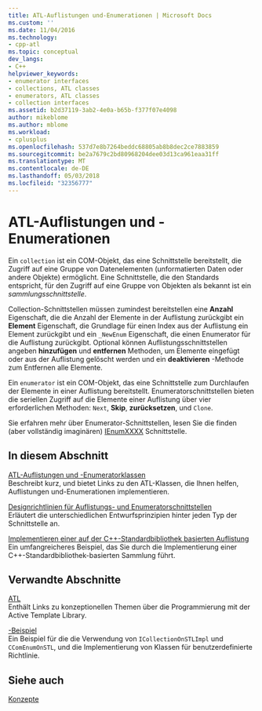 ```yaml
---
title: ATL-Auflistungen und-Enumerationen | Microsoft Docs
ms.custom: ''
ms.date: 11/04/2016
ms.technology:
- cpp-atl
ms.topic: conceptual
dev_langs:
- C++
helpviewer_keywords:
- enumerator interfaces
- collections, ATL classes
- enumerators, ATL classes
- collection interfaces
ms.assetid: b2d37119-3ab2-4e0a-b65b-f377f07e4098
author: mikeblome
ms.author: mblome
ms.workload:
- cplusplus
ms.openlocfilehash: 537d7e8b7264beddc68805ab8b8dec2ce7883859
ms.sourcegitcommit: be2a7679c2bd80968204dee03d13ca961eaa31ff
ms.translationtype: MT
ms.contentlocale: de-DE
ms.lasthandoff: 05/03/2018
ms.locfileid: "32356777"
---
```

# <a name="atl-collections-and-enumerators"></a>ATL-Auflistungen und -Enumerationen
Ein `collection` ist ein COM-Objekt, das eine Schnittstelle bereitstellt, die Zugriff auf eine Gruppe von Datenelementen (unformatierten Daten oder andere Objekte) ermöglicht. Eine Schnittstelle, die den Standards entspricht, für den Zugriff auf eine Gruppe von Objekten als bekannt ist ein *sammlungsschnittstelle*.  
  
 Collection-Schnittstellen müssen zumindest bereitstellen eine **Anzahl** Eigenschaft, die die Anzahl der Elemente in der Auflistung zurückgibt ein **Element** Eigenschaft, die Grundlage für einen Index aus der Auflistung ein Element zurückgibt und ein `_NewEnum` Eigenschaft, die einen Enumerator für die Auflistung zurückgibt. Optional können Auflistungsschnittstellen angeben **hinzufügen** und **entfernen** Methoden, um Elemente eingefügt oder aus der Auflistung gelöscht werden und ein **deaktivieren** -Methode zum Entfernen alle Elemente.  
  
 Ein `enumerator` ist ein COM-Objekt, das eine Schnittstelle zum Durchlaufen der Elemente in einer Auflistung bereitstellt. Enumeratorschnittstellen bieten die seriellen Zugriff auf die Elemente einer Auflistung über vier erforderlichen Methoden: `Next`, **Skip**, **zurücksetzen**, und `Clone`.  
  
 Sie erfahren mehr über Enumerator-Schnittstellen, lesen Sie die finden (aber vollständig imaginären) [IEnumXXXX](https://msdn.microsoft.com/library/ms680089.aspx) Schnittstelle.  
  
## <a name="in-this-section"></a>In diesem Abschnitt  
 [ATL-Auflistungen und -Enumeratorklassen](../atl/atl-collection-and-enumerator-classes.md)  
 Beschreibt kurz, und bietet Links zu den ATL-Klassen, die Ihnen helfen, Auflistungen und-Enumerationen implementieren.  
  
 [Designrichtlinien für Auflistungs- und Enumeratorschnittstellen](../atl/design-principles-for-collection-and-enumerator-interfaces.md)  
 Erläutert die unterschiedlichen Entwurfsprinzipien hinter jeden Typ der Schnittstelle an.  
  
 [Implementieren einer auf der C++-Standardbibliothek basierten Auflistung](../atl/implementing-an-stl-based-collection.md)  
 Ein umfangreicheres Beispiel, das Sie durch die Implementierung einer C++-Standardbibliothek-basierten Sammlung führt.  
  
## <a name="related-sections"></a>Verwandte Abschnitte  
 [ATL](../atl/active-template-library-atl-concepts.md)  
 Enthält Links zu konzeptionellen Themen über die Programmierung mit der Active Template Library.  
  
 [-Beispiel](../visual-cpp-samples.md)  
 Ein Beispiel für die die Verwendung von `ICollectionOnSTLImpl` und `CComEnumOnSTL`, und die Implementierung von Klassen für benutzerdefinierte Richtlinie.  
  
## <a name="see-also"></a>Siehe auch  
 [Konzepte](../atl/active-template-library-atl-concepts.md)

